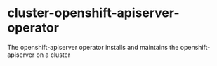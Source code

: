 # cluster-openshift-apiserver-operator
The openshift-apiserver operator installs and maintains the openshift-apiserver on a cluster
